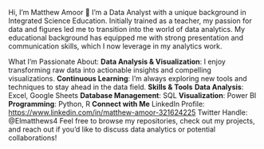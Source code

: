 Hi, I’m Matthew Amoor 👋
I’m a Data Analyst with a unique background in Integrated Science Education. Initially trained as a teacher, my passion for data and figures led me to transition into the world of data analytics. My educational background has equipped me with strong presentation and communication skills, which I now leverage in my analytics work.

What I’m Passionate About:
**Data Analysis & Visualization**: I enjoy transforming raw data into actionable insights and compelling visualizations.
**Continuous Learning**: I’m always exploring new tools and techniques to stay ahead in the data field.
**Skills & Tools**
**Data Analysis**: Excel, Google Sheets
**Database Management**: SQL
**Visualization**: Power BI
**Programming**: Python, R
**Connect with Me**
LinkedIn Profile: https://www.linkedin.com/in/matthew-amoor-321624225
Twitter Handle: @Elmatthews4
Feel free to browse my repositories, check out my projects, and reach out if you’d like to discuss data analytics or potential collaborations!

<!---
Elmatthews/Elmatthews is a ✨ special ✨ repository because its `README.md` (this file) appears on your GitHub profile.
You can click the Preview link to take a look at your changes.
--->
